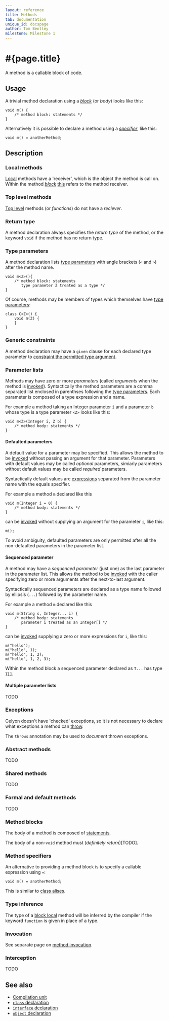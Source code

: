 ```yaml
---
layout: reference
title: Methods
tab: documentation
unique_id: docspage
author: Tom Bentley
milestone: Milestone 1
---
```


# #{page.title}

A method is a callable block of code.

## Usage 

A trivial method declaration using a [*block*](#method_blocks) (or *body*) 
looks like this:

    void m() {
        /* method block: statements */
    }
    
Alternatively it is possible to declare a method using a 
[*specifier*](#method_specifiers), like this:

    void m() = anotherMethod;

## Description

### Local methods

[Local](../type#top_level_and_local_declarations) methods have a 
'receiver', which is the object the method is call on. Within the method
[*block*](#method_blocks) [this](../../expression/self-reference) refers to 
the method receiver.

### Top level methods

[Top level](../type#top_level_and_local_declarations) methods 
(or *functions*) do not have a *reciever*.

### Return type

A method declaration always specifies the *return type* of the method, or the 
keyword `void` if the method has no return type.

### Type parameters

A method declaration lists [type parameters](../type-parameters) with angle brackets (`<` and `>`) 
after the method name.

    void m<Z>(){
        /* method block: statements 
           type parameter Z treated as a type */
    }

Of course, methods may be members of types which themselves have
[type parameters](../type-parameters):

    class C<Z>() {
        void m(Z) {
        }
    }

### Generic constraints

A method declaration may have a `given` clause for each declared type parameter 
to [constraint the permitted type argument](../type-parameters#constraints).

### Parameter lists

Methods may have zero or more *parameters* (called *arguments* when the method is 
[invoked](../../expression/invocation)). Syntactically the method parameters 
are a comma separated list enclosed in parenthses following 
the [type parameters](#type_parameters). Each parameter is composed of a 
type expression and a name. 

For example a method taking an Integer parameter `i` and a parameter `b` 
whose type is a type parameter `<Z>` looks like this:

    void m<Z>(Integer i, Z b) {
        /* method body: statements */
    }


#### Defaulted parameters

A default value for a parameter may be specified. This allows the method to 
be [invoked](../../expression/invocation) without passing an argument for 
that parameter. Parameters with default values may be called 
*optional* parameters, simiarly parameters without default values may be called
*required* parameters.

Syntactically default values are [expressions](../../#expression) separated from the 
parameter name with the equals specifier.

For example a method `m` declared like this

    void m(Integer i = 0) {
        /* method body: statements */
    }

can be [invoked](../../expression/invocation) without supplying an argument 
for the parameter `i`, like this:

    m();

To avoid ambiguity, defaulted parameters are only permitted after all the 
non-defaulted parameters in the parameter list.

#### Sequenced parameter

A method may have a *sequenced parameter* (just one) as the last parameter 
in the parameter list. This allows the method to be 
[invoked](../../expression/invocation) with the caller specifying zero or 
more arguments after the next-to-last argument.

Syntactically sequenced parameters are declared as a type name followed by 
ellipsis (`...`) followed by the parameter name.

For example a method `m` declared like this

    void m(String s, Integer... i) {
        /* method body: statements 
           parameter i treated as an Integer[] */
    }

can be [invoked](../../expression/invocation) supplying a zero or more 
expressions for `i`, like this:

    m("hello");
    m("hello", 1);
    m("hello", 1, 2);
    m("hello", 1, 2, 3);

Within the method block a sequenced parameter declared as `T...` has 
type [`T[]`](../type#Sequence).

#### Multiple parameter lists

TODO

### Exceptions

Celyon doesn't have 'checked' exceptions, so it is not necessary to declare 
what exceptions a method can [throw](../../statement/throw).

The `throws` annotation may be used to *document* thrown exceptions.

### Abstract methods

TODO

### Shared methods

TODO

### Formal and default methods

TODO

### Method blocks

The body of a method is composed of [statements](../../#statement).

The body of a non-`void` method must (*definitely return*)[TODO].

### Method specifiers

An alternative to providing a method block is to specify a callable 
expression using `=`:

    void m() = anotherMethod;

This is similar to [class alises](../class#aliases).

### Type inference

The type of a [block local](TODO) method will be inferred by the compiler
if the keyword `function` is given in place of a type. 

### Invocation

See separate page on [method invocation](../../expression/invocation).

### Interception

TODO

## See also

* [Compilation unit](../compilation-unit)
* [`class` declaration](../../type/class)
* [`interface` declaration](../../type/interface)
* [`object` declaration](../../type/object)
